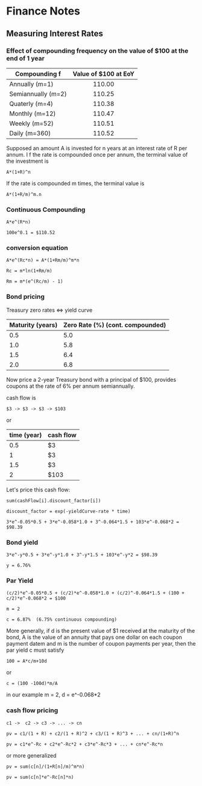
# Finance Notes


## Measuring Interest Rates


### Effect of compounding frequency on the value of $100 at the end of 1 year

| Compounding f       | Value of $100 at EoY |
| ------------------- |:--------------------:|
| Annually (m=1)      | 110.00               |
| Semiannually (m=2)  | 110.25               |
| Quaterly (m=4)      | 110.38               |
| Monthly (m=12)      | 110.47               |
| Weekly (m=52)       | 110.51               |
| Daily (m=360)       | 110.52               |


Supposed an amount A is invested for n years at an interest rate of R per annum. I f the rate is compounded once per annum, the terminal value of the investment is

    A*(1+R)^n

If the rate is compounded m times, the terminal value is

    A*(1+R/m)^m.n

### Continuous Compounding

    A*e^(R*n)

    100e^0.1 = $110.52


### conversion equation

    A*e^(Rc*n) = A*(1+Rm/m)^m*n

    Rc = m*ln(1+Rm/m)

    Rm = m*(e^(Rc/m) - 1)

### Bond pricing

Treasury zero rates <=> yield curve

| Maturity (years) | Zero Rate (%) (cont. compounded) |
| ---------------- | -------------------------------- |
| 0.5              | 5.0                              |
| 1.0              | 5.8                              |
| 1.5              | 6.4                              |
| 2.0              | 6.8                              |


Now price a 2-year Treasury bond with a principal of $100, provides  coupons at the rate of 6% per annum semiannually.

cash flow is

    $3 -> $3 -> $3 -> $103

or

| time (year) | cash flow |
| ----------- | --------- |
| 0.5         | $3        |
| 1           | $3        |
| 1.5         | $3        |
| 2           | $103        |

Let's price this cash flow:

    sum(cashFlow[i].discount_factor[i])

    discount_factor = exp(-yieldCurve-rate * time)

    3*e^-0.05*0.5 + 3*e^-0.058*1.0 + 3^-0.064*1.5 + 103*e^-0.068*2 = $98.39

### Bond yield

    3*e^-y*0.5 + 3*e^-y*1.0 + 3^-y*1.5 + 103*e^-y*2 = $98.39

    y = 6.76%

### Par Yield


    (c/2)*e^-0.05*0.5 + (c/2)*e^-0.058*1.0 + (c/2)^-0.064*1.5 + (100 + c/2)*e^-0.068*2 = $100

    m = 2

    c = 6.87%  (6.75% continuous compounding)

More generally, if d is the present value of $1 received at the maturity of the bond, A is the value of an annuity that pays one dollar on each coupon payment datem and m is the number of coupon payments per year, then the par yield c must satisfy

    100 = A*c/m+10d

or

    c = (100 -100d)*m/A

in our example m = 2, d = e^-0.068*2

### cash flow pricing

    c1 ->  c2 -> c3 -> ... -> cn

    pv = c1/(1 + R) + c2/(1 + R)^2 + c3/(1 + R)^3 + ... + cn/(1+R)^n

    pv = c1*e^-Rc + c2*e^-Rc*2 + c3*e^-Rc*3 + ... + cn*e^-Rc*n

or more generalized

    pv = sum(c[n]/(1+R[n]/m)^m*n)

    pv = sum(c[n]*e^-Rc[n]*n)




